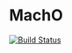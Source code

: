 # MachO

[![Build Status](https://travis-ci.org/loladiro/MachO.jl.png)](https://travis-ci.org/loladiro/MachO.jl)
